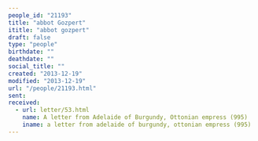 ```yaml
---
people_id: "21193"
title: "abbot Gozpert"
ititle: "abbot gozpert"
draft: false
type: "people"
birthdate: ""
deathdate: ""
social_title: ""
created: "2013-12-19"
modified: "2013-12-19"
url: "/people/21193.html"
sent:
received:
  - url: letter/53.html
    name: A letter from Adelaide of Burgundy, Ottonian empress (995)
    iname: a letter from adelaide of burgundy, ottonian empress (995)
---
```

